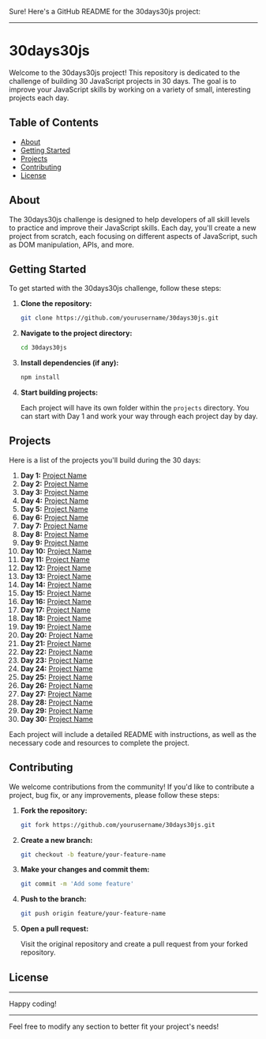 Sure! Here's a GitHub README for the 30days30js project:

---

# 30days30js

Welcome to the 30days30js project! This repository is dedicated to the challenge of building 30 JavaScript projects in 30 days. The goal is to improve your JavaScript skills by working on a variety of small, interesting projects each day.

## Table of Contents

- [About](#about)
- [Getting Started](#getting-started)
- [Projects](#projects)
- [Contributing](#contributing)
- [License](#license)

## About

The 30days30js challenge is designed to help developers of all skill levels to practice and improve their JavaScript skills. Each day, you'll create a new project from scratch, each focusing on different aspects of JavaScript, such as DOM manipulation, APIs, and more.

## Getting Started

To get started with the 30days30js challenge, follow these steps:

1. **Clone the repository:**

   ```sh
   git clone https://github.com/yourusername/30days30js.git
   ```

2. **Navigate to the project directory:**

   ```sh
   cd 30days30js
   ```

3. **Install dependencies (if any):**

   ```sh
   npm install
   ```

4. **Start building projects:**

   Each project will have its own folder within the `projects` directory. You can start with Day 1 and work your way through each project day by day.

## Projects

Here is a list of the projects you'll build during the 30 days:

1. **Day 1:** [Project Name](projects/day01)
2. **Day 2:** [Project Name](projects/day02)
3. **Day 3:** [Project Name](projects/day03)
4. **Day 4:** [Project Name](projects/day04)
5. **Day 5:** [Project Name](projects/day05)
6. **Day 6:** [Project Name](projects/day06)
7. **Day 7:** [Project Name](projects/day07)
8. **Day 8:** [Project Name](projects/day08)
9. **Day 9:** [Project Name](projects/day09)
10. **Day 10:** [Project Name](projects/day10)
11. **Day 11:** [Project Name](projects/day11)
12. **Day 12:** [Project Name](projects/day12)
13. **Day 13:** [Project Name](projects/day13)
14. **Day 14:** [Project Name](projects/day14)
15. **Day 15:** [Project Name](projects/day15)
16. **Day 16:** [Project Name](projects/day16)
17. **Day 17:** [Project Name](projects/day17)
18. **Day 18:** [Project Name](projects/day18)
19. **Day 19:** [Project Name](projects/day19)
20. **Day 20:** [Project Name](projects/day20)
21. **Day 21:** [Project Name](projects/day21)
22. **Day 22:** [Project Name](projects/day22)
23. **Day 23:** [Project Name](projects/day23)
24. **Day 24:** [Project Name](projects/day24)
25. **Day 25:** [Project Name](projects/day25)
26. **Day 26:** [Project Name](projects/day26)
27. **Day 27:** [Project Name](projects/day27)
28. **Day 28:** [Project Name](projects/day28)
29. **Day 29:** [Project Name](projects/day29)
30. **Day 30:** [Project Name](projects/day30)

Each project will include a detailed README with instructions, as well as the necessary code and resources to complete the project.

## Contributing

We welcome contributions from the community! If you'd like to contribute a project, bug fix, or any improvements, please follow these steps:

1. **Fork the repository:**

   ```sh
   git fork https://github.com/yourusername/30days30js.git
   ```

2. **Create a new branch:**

   ```sh
   git checkout -b feature/your-feature-name
   ```

3. **Make your changes and commit them:**

   ```sh
   git commit -m 'Add some feature'
   ```

4. **Push to the branch:**

   ```sh
   git push origin feature/your-feature-name
   ```

5. **Open a pull request:**

   Visit the original repository and create a pull request from your forked repository.

## License


---

Happy coding!

---

Feel free to modify any section to better fit your project's needs!
